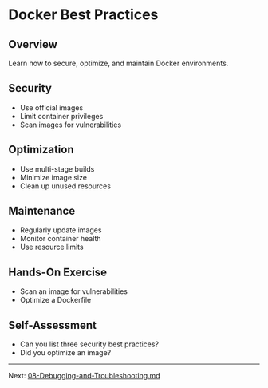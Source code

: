 # Docker Best Practices

## Overview
Learn how to secure, optimize, and maintain Docker environments.

## Security
- Use official images
- Limit container privileges
- Scan images for vulnerabilities

## Optimization
- Use multi-stage builds
- Minimize image size
- Clean up unused resources

## Maintenance
- Regularly update images
- Monitor container health
- Use resource limits

## Hands-On Exercise
- Scan an image for vulnerabilities
- Optimize a Dockerfile

## Self-Assessment
- Can you list three security best practices?
- Did you optimize an image?

---
Next: [08-Debugging-and-Troubleshooting.md](08-Debugging-and-Troubleshooting.md)
